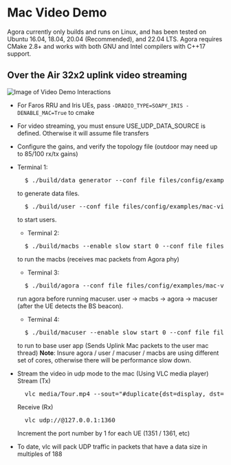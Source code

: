 # Mac Video Demo
  Agora currently only builds and runs on Linux, and has been tested on Ubuntu 16.04, 18.04, 20.04 (Recommended), and 22.04 LTS. 
  Agora requires CMake 2.8+ and works with both GNU and Intel compilers with C++17 support. 
## Over the Air  32x2 uplink video streaming
![Image of Video Demo Interactions](https://user-images.githubusercontent.com/10745791/272974286-1a32ed49-08b6-468b-b671-97a6f57bdc13.png)
  * For Faros RRU and Iris UEs, pass `-DRADIO_TYPE=SOAPY_IRIS -DENABLE_MAC=True` to cmake
  * For video streaming, you must ensure USE_UDP_DATA_SOURCE is defined.  Otherwise it will assume file transfers
  * Configure the gains, and verify the topology file (outdoor may need up to 85/100 rx/tx gains)
  * Terminal 1:
    <pre>
      $ ./build/data_generator --conf_file files/config/examples/mac-video-ul.json
    </pre>
      to generate data files.
    <pre>
      $ ./build/user --conf_file files/config/examples/mac-video-ul.json
    </pre>
      to start users.
    * Terminal 2:
    <pre>
      $ ./build/macbs --enable_slow_start 0 --conf_file files/experiment/ul-vulture.json --core_offset 16 --fwd_udp_port 1360 --fwd_udp_address "127.0.0.1" -num_receiver_threads 2
    </pre>
      to run the macbs (receives mac packets from Agora phy)
    * Terminal 3:
    <pre>
      $ ./build/agora --conf_file files/config/examples/mac-video-ul.json
    </pre>
    run agora before running macuser.  user -> macbs -> agora -> macuser (after the UE detects the BS beacon). 
    * Terminal 4:
    <pre>
      $ ./build/macuser --enable_slow_start 0 --conf_file files/experiment/ul-vulture.json --core_offset 19 --num_sender_update_threads 2
    </pre>
    to run to base user app (Sends Uplink Mac packets to the user mac thread)
  **Note**: Insure agora / user / macuser / macbs are using different set of cores, otherwise there will be performance slow down.

  * Stream the video in udp mode to the mac (Using VLC media player)
    Stream (Tx)
    <pre>
      vlc media/Tour.mp4 --sout="#duplicate{dst=display, dst=std{access=udp, mux=ts, dst=127.0.0.1:1350}" --ttl 2 --no-sout-all --sout-keep --network-caching=1000 --mtu=188
    </pre>
    Receive (Rx)
    <pre>
      vlc udp://@127.0.0.1:1360
    </pre>
    Increment the port number by 1 for each UE (1351 / 1361, etc)
  * To date, vlc will pack UDP traffic in packets that have a data size in multiples of 188
